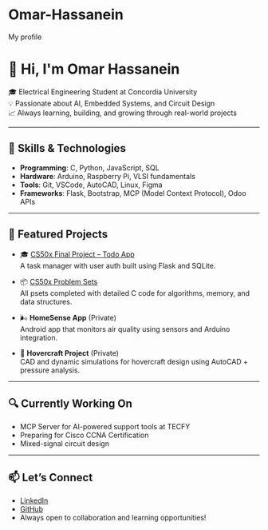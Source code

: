# Omar-Hassanein
My profile 

# 👋 Hi, I'm Omar Hassanein

🎓 Electrical Engineering Student at Concordia University  
💡 Passionate about AI, Embedded Systems, and Circuit Design  
📈 Always learning, building, and growing through real-world projects

---

## 🔧 Skills & Technologies

- **Programming**: C, Python, JavaScript, SQL  
- **Hardware**: Arduino, Raspberry Pi, VLSI fundamentals  
- **Tools**: Git, VSCode, AutoCAD, Linux, Figma  
- **Frameworks**: Flask, Bootstrap, MCP (Model Context Protocol), Odoo APIs  

---

## 📌 Featured Projects

- 🎓 [CS50x Final Project – Todo App](https://github.com/omarhany19997/CS50---Final-Project)  
  A task manager with user auth built using Flask and SQLite.

- 📦 [CS50x Problem Sets](https://github.com/omarhany19997/cs50p-all-psets-and-project)  
  All psets completed with detailed C code for algorithms, memory, and data structures.

- 🌬️ **HomeSense App** (Private)  
  Android app that monitors air quality using sensors and Arduino integration.

- 🚀 **Hovercraft Project** (Private)  
  CAD and dynamic simulations for hovercraft design using AutoCAD + pressure analysis.

---

## 🔍 Currently Working On

- MCP Server for AI-powered support tools at TECFY  
- Preparing for Cisco CCNA Certification  
- Mixed-signal circuit design   

---

## 📫 Let’s Connect

- [LinkedIn]([https://www.linkedin.com/](https://www.linkedin.com/in/omar-hassanein-13a4911ab/))  
- [GitHub](https://github.com/omarhany19997)  
- Always open to collaboration and learning opportunities!
